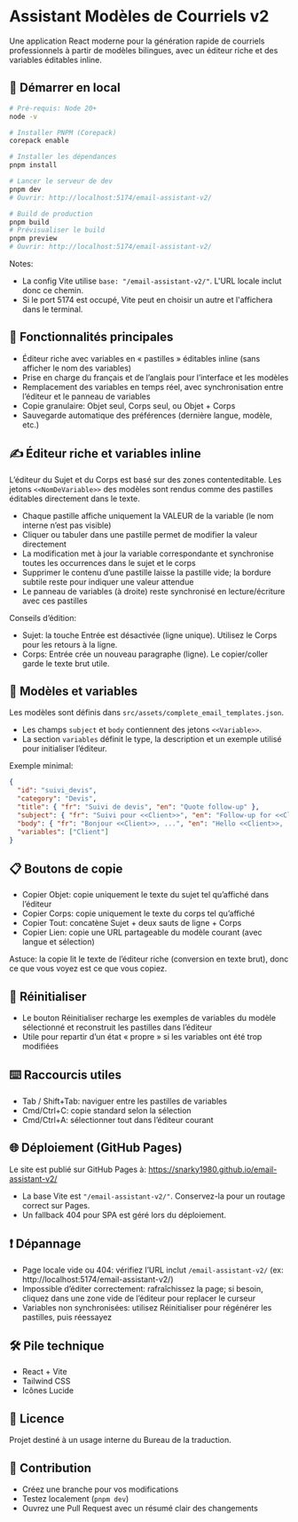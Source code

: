 # Assistant Modèles de Courriels v2

Une application React moderne pour la génération rapide de courriels professionnels à partir de modèles bilingues, avec un éditeur riche et des variables éditables inline.

## 🚀 Démarrer en local

```bash
# Pré-requis: Node 20+
node -v

# Installer PNPM (Corepack)
corepack enable

# Installer les dépendances
pnpm install

# Lancer le serveur de dev
pnpm dev
# Ouvrir: http://localhost:5174/email-assistant-v2/

# Build de production
pnpm build
# Prévisualiser le build
pnpm preview
# Ouvrir: http://localhost:5174/email-assistant-v2/
```

Notes:
- La config Vite utilise `base: "/email-assistant-v2/"`. L'URL locale inclut donc ce chemin.
- Si le port 5174 est occupé, Vite peut en choisir un autre et l'affichera dans le terminal.

## 🎯 Fonctionnalités principales

- Éditeur riche avec variables en « pastilles » éditables inline (sans afficher le nom des variables)
- Prise en charge du français et de l’anglais pour l’interface et les modèles
- Remplacement des variables en temps réel, avec synchronisation entre l’éditeur et le panneau de variables
- Copie granulaire: Objet seul, Corps seul, ou Objet + Corps
- Sauvegarde automatique des préférences (dernière langue, modèle, etc.)

## ✍️ Éditeur riche et variables inline

L’éditeur du Sujet et du Corps est basé sur des zones contenteditable. Les jetons `<<NomDeVariable>>` des modèles sont rendus comme des pastilles éditables directement dans le texte.

- Chaque pastille affiche uniquement la VALEUR de la variable (le nom interne n’est pas visible)
- Cliquer ou tabuler dans une pastille permet de modifier la valeur directement
- La modification met à jour la variable correspondante et synchronise toutes les occurrences dans le sujet et le corps
- Supprimer le contenu d’une pastille laisse la pastille vide; la bordure subtile reste pour indiquer une valeur attendue
- Le panneau de variables (à droite) reste synchronisé en lecture/écriture avec ces pastilles

Conseils d’édition:
- Sujet: la touche Entrée est désactivée (ligne unique). Utilisez le Corps pour les retours à la ligne.
- Corps: Entrée crée un nouveau paragraphe (ligne). Le copier/coller garde le texte brut utile.

## 🧩 Modèles et variables

Les modèles sont définis dans `src/assets/complete_email_templates.json`.
- Les champs `subject` et `body` contiennent des jetons `<<Variable>>`.
- La section `variables` définit le type, la description et un exemple utilisé pour initialiser l’éditeur.

Exemple minimal:

```json
{
  "id": "suivi_devis",
  "category": "Devis",
  "title": { "fr": "Suivi de devis", "en": "Quote follow-up" },
  "subject": { "fr": "Suivi pour <<Client>>", "en": "Follow-up for <<Client>>" },
  "body": { "fr": "Bonjour <<Client>>, ...", "en": "Hello <<Client>>, ..." },
  "variables": ["Client"]
}
```

## 📋 Boutons de copie

- Copier Objet: copie uniquement le texte du sujet tel qu’affiché dans l’éditeur
- Copier Corps: copie uniquement le texte du corps tel qu’affiché
- Copier Tout: concatène Sujet + deux sauts de ligne + Corps
- Copier Lien: copie une URL partageable du modèle courant (avec langue et sélection)

Astuce: la copie lit le texte de l’éditeur riche (conversion en texte brut), donc ce que vous voyez est ce que vous copiez.

## 🔄 Réinitialiser

- Le bouton Réinitialiser recharge les exemples de variables du modèle sélectionné et reconstruit les pastilles dans l’éditeur
- Utile pour repartir d’un état « propre » si les variables ont été trop modifiées

## ⌨️ Raccourcis utiles

- Tab / Shift+Tab: naviguer entre les pastilles de variables
- Cmd/Ctrl+C: copie standard selon la sélection
- Cmd/Ctrl+A: sélectionner tout dans l’éditeur courant

## 🌐 Déploiement (GitHub Pages)

Le site est publié sur GitHub Pages à: https://snarky1980.github.io/email-assistant-v2/

- La base Vite est `"/email-assistant-v2/"`. Conservez-la pour un routage correct sur Pages.
- Un fallback 404 pour SPA est géré lors du déploiement.

## ❗ Dépannage

- Page locale vide ou 404: vérifiez l’URL inclut `/email-assistant-v2/` (ex: http://localhost:5174/email-assistant-v2/)
- Impossible d’éditer correctement: rafraîchissez la page; si besoin, cliquez dans une zone vide de l’éditeur pour replacer le curseur
- Variables non synchronisées: utilisez Réinitialiser pour régénérer les pastilles, puis réessayez

## 🛠️ Pile technique

- React + Vite
- Tailwind CSS
- Icônes Lucide

## 📝 Licence

Projet destiné à un usage interne du Bureau de la traduction.

## 🤝 Contribution

- Créez une branche pour vos modifications
- Testez localement (`pnpm dev`)
- Ouvrez une Pull Request avec un résumé clair des changements
